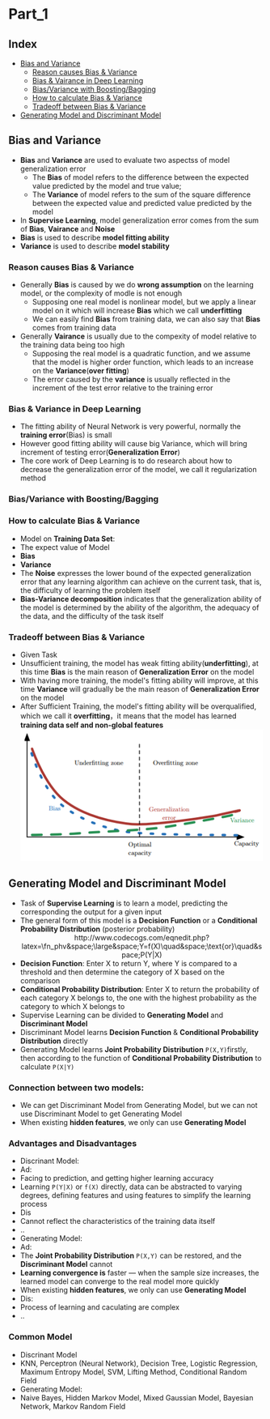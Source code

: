 Part_1
===

Index
---
<!-- TOC -->
* [Bias and Variance](#bias-and-variance)
  * [Reason causes Bias & Variance](#reason-causes-bias--variance)
  * [Bias & Vairance in Deep Learning](#bias--variance-in-deep-learning)
  * [Bias/Variance with Boosting/Bagging](#BiasVariance-with-BoostingBagging)
  * [How to calculate Bias & Variance](#How-to-calculate-Bias--Variance)
  * [Tradeoff between Bias & Variance](#Tradeoff-between-Bias--Variance)
* [Generating Model and Discriminant Model](#generating-model-and-discriminant-model)
<!-- TOC -->
 
## Bias and Variance
* **Bias** and **Variance** are used to evaluate two aspectss of model generalization error
  * The **Bias** of model refers to the difference between the expected value predicted by the model and true value;
  *  The **Variance** of model refers to the sum of the square difference between the expected value and predicted value predicted by the model
* In **Supervise Learning**, model generalization error comes from the sum of **Bias**, **Vairance** and **Noise**
* **Bias** is used to describe **model fitting ability**</br>
* **Variance** is used to describe **model stability**
  
### Reason causes Bias & Variance
* Generally **Bias** is caused by we do **wrong assumption** on the learning model, or the complexity of modle is not enough
  * Supposing one real model is nonlinear model, but we apply a linear model on it which will increase **Bias** which we call **underfitting**
  * We can easily find **Bias** from training data, we can also say that **Bias** comes from training data
* Generally **Vairance** is usually due to the compexity of model relative to the training data being too high
  * Supposing the real model is a quadratic function, and we assume that the model is higher order function, which leads to an increase on the **Variance**(**over fitting**)
  * The error caused by the **variance** is usually reflected in the increment of the test error relative to the training error

### Bias & Variance in Deep Learning
* The fitting ability of Neural Network is very powerful, normally the **training error**(Bias) is small
* However good fitting ability will cause big Variance, which will bring increment of testing error(**Generalization Error**)
* The core work of Deep Learning is to do research about how to decrease the generalization error of the model, we call it regularization method

### Bias/Variance with Boosting/Bagging

### How to calculate Bias & Variance
* Model on **Training Data Set**:
* The expect value of Model
* **Bias**
* **Variance**
* The **Noise** expresses the lower bound of the expected generalization error that any learning algorithm can achieve on the current task, that is, the difficulty of learning the problem itself
* **Bias-Variance decomposition** indicates that the generalization ability of the model is determined by the ability of the algorithm, the adequacy of the data, and the difficulty of the task itself

### Tradeoff between Bias & Variance
* Given Task
 * Unsufficient training, the model has weak fitting ability(**underfitting**), at this time **Bias** is the main reason of **Generalization Error** on the model
 * With having more training, the model's fitting ability will improve, at this time **Variance** will gradually be the main reason of **Generalization Error** on the model
 * After Sufficient Training, the model's fitting ability will be overqualified, which we call it **overfitting**，it means that the model has learned **training data self and non-global features** 
   <div align="center"><img src="../Basis/Image/20181102.png" height="" /></div>

## Generating Model and Discriminant Model
* Task of **Supervise Learning** is to learn a model, predicting the corresponding the output for a given input
* The general form of this model is a **Decision Function** or a **Conditional Probability Distribution** (posterior probability)
  <div align="center">http://www.codecogs.com/eqnedit.php?latex=\fn_phv&space;\large&space;Y=f(X)\quad&space;\text{or}\quad&space;P(Y|X)</a></div>
 * **Decision Function**: Enter X to return Y, where Y is compared to a threshold and then determine the category of X based on the comparison
 * **Conditional Probability Distribution**: Enter X to return the probability of each category X belongs to, the one with the highest probability as the category to which X belongs to
* Supervise Learning can be divided to **Generating Model** and **Discriminant Model**
 * Discriminant Model learns **Decision Function** & **Conditional Probability Distribution** directly
 * Generating Model learns **Joint Probability Distribution** `P(X,Y)`firstly, then according to the function of **Conditional Probability Distribution** to calculate `P(X|Y)`
 
### Connection between two models:
* We can get Discriminant Model from Generating Model, but we can not use Discriminant Model to get Generating Model
* When existing **hidden features**, we only can use **Generating Model**

### Advantages and Disadvantages
* Discrinant Model:
 * Ad:
  * Facing to prediction, and getting higher learning accuracy
  * Learning `P(Y|X)` or `f(X)` directly, data can be abstracted to varying degrees, defining features and using features to simplify the learning process
 * Dis
  * Cannot reflect the characteristics of the training data itself
  * ..
* Generating Model:
 * Ad:
  * The **Joint Probability Distribution** `P(X,Y)` can be restored, and the **Discriminant Model** cannot
  * **Learning convergence is** faster — when the sample size increases, the learned model can converge to the real model more quickly
  * When existing **hidden features**, we only can use **Generating Model**
 * Dis:
  * Process of learning and caculating are complex
  * ..
 
### Common Model
* Discrinant Model
 * KNN, Perceptron (Neural Network), Decision Tree, Logistic Regression, Maximum Entropy Model, SVM, Lifting Method, Conditional Random Field
* Generating Model:
 * Naive Bayes, Hidden Markov Model, Mixed Gaussian Model, Bayesian Network, Markov Random Field
  
